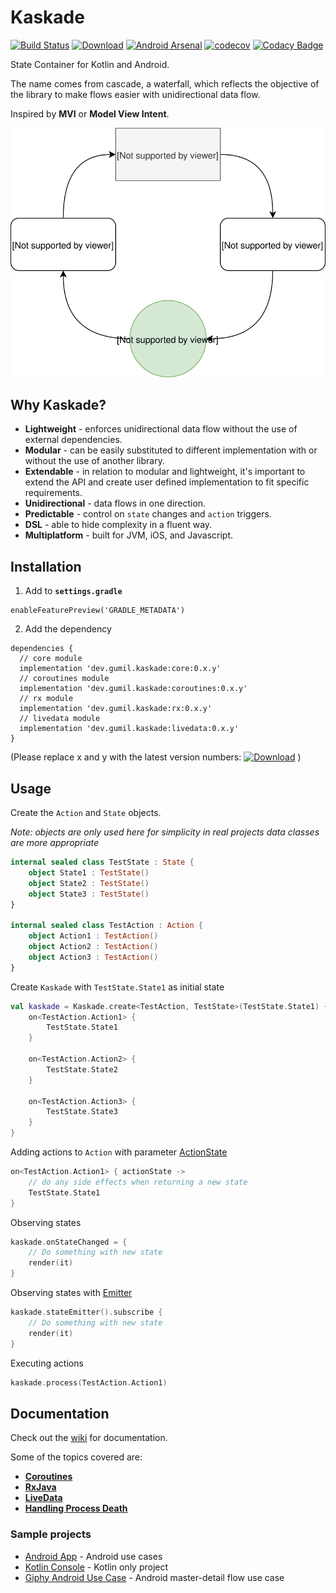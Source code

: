 # Kaskade
[![Build Status](https://travis-ci.com/gumil/Kaskade.svg?branch=master)](https://travis-ci.com/gumil/Kaskade)
[![Download](https://api.bintray.com/packages/gumil/maven/kaskade/images/download.svg)](https://bintray.com/gumil/maven/kaskade/_latestVersion)
[![Android Arsenal]( https://img.shields.io/badge/Android%20Arsenal-Kaskade-green.svg?style=flat )]( https://android-arsenal.com/details/1/7421 )
[![codecov](https://codecov.io/gh/gumil/Kaskade/branch/master/graph/badge.svg)](https://codecov.io/gh/gumil/Kaskade)
[![Codacy Badge](https://api.codacy.com/project/badge/Grade/832c3f8fcb4c4213bc72d674db75138f)](https://www.codacy.com/app/gumil/Kaskade?utm_source=github.com&amp;utm_medium=referral&amp;utm_content=gumil/Kaskade&amp;utm_campaign=Badge_Grade)

State Container for Kotlin and Android.

The name comes from cascade, a waterfall, which reflects the objective of the library to make flows easier with unidirectional data flow.

Inspired by **MVI** or **Model View Intent**.

![Kaskade](art/kaskade.svg)

## Why Kaskade?
* **Lightweight** - enforces unidirectional data flow without the use of external dependencies.
* **Modular** - can be easily substituted to different implementation with or without the use of another library.
* **Extendable** - in relation to modular and lightweight, it's important to extend the API and create user defined implementation to fit specific requirements.
* **Unidirectional** - data flows in one direction.
* **Predictable** - control on `state` changes and `action` triggers.
* **DSL** - able to hide complexity in a fluent way.
* **Multiplatform** - built for JVM, iOS, and Javascript.

## Installation
1. Add to **`settings.gradle`**
```
enableFeaturePreview('GRADLE_METADATA')
```
2. Add the dependency
```
dependencies {
  // core module
  implementation 'dev.gumil.kaskade:core:0.x.y'
  // coroutines module
  implementation 'dev.gumil.kaskade:coroutines:0.x.y'
  // rx module
  implementation 'dev.gumil.kaskade:rx:0.x.y'
  // livedata module
  implementation 'dev.gumil.kaskade:livedata:0.x.y'
}
```
(Please replace x and y with the latest version numbers: [![Download](https://api.bintray.com/packages/gumil/maven/kaskade/images/download.svg)](https://bintray.com/gumil/maven/kaskade/_latestVersion) )

## Usage
Create the `Action` and `State` objects.

_Note: objects are only used here for simplicity in real projects data classes are more appropriate_

```Kotlin
internal sealed class TestState : State {
    object State1 : TestState()
    object State2 : TestState()
    object State3 : TestState()
}

internal sealed class TestAction : Action {
    object Action1 : TestAction()
    object Action2 : TestAction()
    object Action3 : TestAction()
}
```

Create `Kaskade` with `TestState.State1` as initial state
```Kotlin
val kaskade = Kaskade.create<TestAction, TestState>(TestState.State1) {
    on<TestAction.Action1> {
        TestState.State1
    }

    on<TestAction.Action2> {
        TestState.State2
    }

    on<TestAction.Action3> {
        TestState.State3
    }
}
```

Adding actions to `Action` with parameter [ActionState](kaskade/core/src/commonMain/kotlin/dev/gumil/kaskade/models.kt)
```Kotlin
on<TestAction.Action1> { actionState ->
    // do any side effects when returning a new state
    TestState.State1
}
```

Observing states
```Kotlin
kaskade.onStateChanged = {
    // Do something with new state
    render(it)
}
```

Observing states with [Emitter](kaskade/core/src/commonMain/kotlin/dev/gumil/kaskade/flow/Emitter.kt)
```Kotlin
kaskade.stateEmitter().subscribe {
    // Do something with new state
    render(it)
}
```

Executing actions
```Kotlin
kaskade.process(TestAction.Action1)
```

## Documentation
Check out the [wiki](https://github.com/gumil/Kaskade/wiki) for documentation.

Some of the topics covered are:
* **[Coroutines](https://github.com/gumil/Kaskade/wiki/Coroutines)**
* **[RxJava](https://github.com/gumil/Kaskade/wiki/RxJava)**
* **[LiveData](https://github.com/gumil/Kaskade/wiki/LiveData)**
* **[Handling Process Death](https://github.com/gumil/Kaskade/wiki/Android)**

### Sample projects
* [Android App](sample/app) - Android use cases
* [Kotlin Console](sample/console) - Kotlin only project
* [Giphy Android Use Case](https://github.com/gumil/giphy) - Android master-detail flow use case
